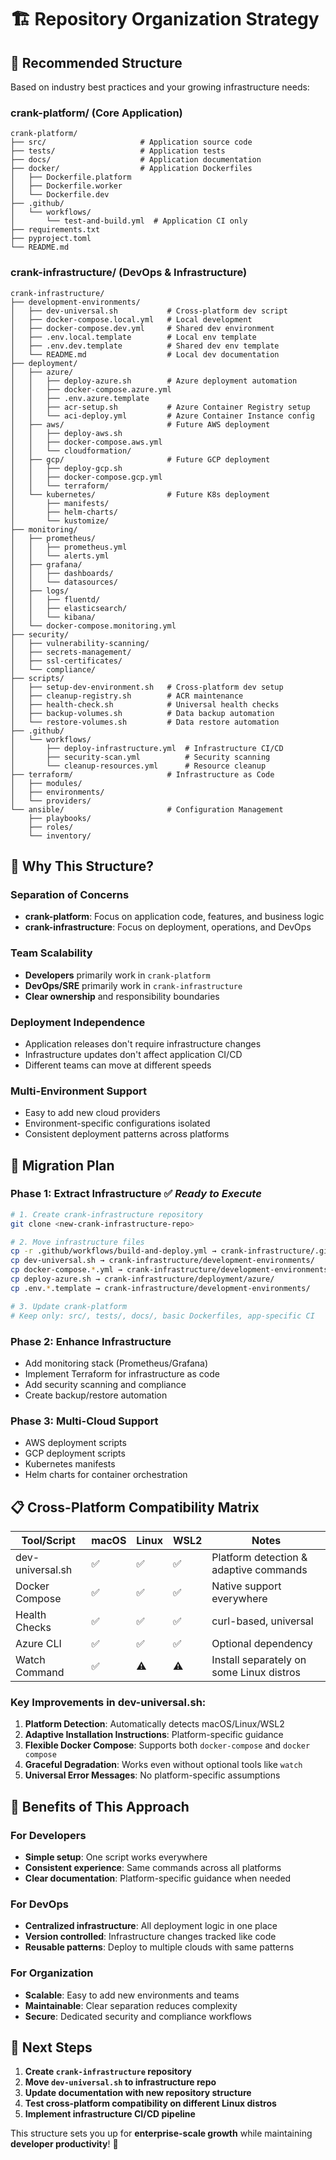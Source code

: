 # 🏗️ Repository Organization Strategy

## 📁 **Recommended Structure**

Based on industry best practices and your growing infrastructure needs:

### **crank-platform/** (Core Application)
```
crank-platform/
├── src/                     # Application source code
├── tests/                   # Application tests
├── docs/                    # Application documentation
├── docker/                  # Application Dockerfiles
│   ├── Dockerfile.platform
│   ├── Dockerfile.worker
│   └── Dockerfile.dev
├── .github/
│   └── workflows/
│       └── test-and-build.yml  # Application CI only
├── requirements.txt
├── pyproject.toml
└── README.md
```

### **crank-infrastructure/** (DevOps & Infrastructure)
```
crank-infrastructure/
├── development-environments/
│   ├── dev-universal.sh           # Cross-platform dev script
│   ├── docker-compose.local.yml   # Local development
│   ├── docker-compose.dev.yml     # Shared dev environment
│   ├── .env.local.template        # Local env template
│   ├── .env.dev.template          # Shared dev env template
│   └── README.md                  # Local dev documentation
├── deployment/
│   ├── azure/
│   │   ├── deploy-azure.sh        # Azure deployment automation
│   │   ├── docker-compose.azure.yml
│   │   ├── .env.azure.template
│   │   ├── acr-setup.sh           # Azure Container Registry setup
│   │   └── aci-deploy.yml         # Azure Container Instance config
│   ├── aws/                       # Future AWS deployment
│   │   ├── deploy-aws.sh
│   │   ├── docker-compose.aws.yml
│   │   └── cloudformation/
│   ├── gcp/                       # Future GCP deployment
│   │   ├── deploy-gcp.sh
│   │   ├── docker-compose.gcp.yml
│   │   └── terraform/
│   └── kubernetes/                # Future K8s deployment
│       ├── manifests/
│       ├── helm-charts/
│       └── kustomize/
├── monitoring/
│   ├── prometheus/
│   │   ├── prometheus.yml
│   │   └── alerts.yml
│   ├── grafana/
│   │   ├── dashboards/
│   │   └── datasources/
│   ├── logs/
│   │   ├── fluentd/
│   │   ├── elasticsearch/
│   │   └── kibana/
│   └── docker-compose.monitoring.yml
├── security/
│   ├── vulnerability-scanning/
│   ├── secrets-management/
│   ├── ssl-certificates/
│   └── compliance/
├── scripts/
│   ├── setup-dev-environment.sh   # Cross-platform dev setup
│   ├── cleanup-registry.sh        # ACR maintenance
│   ├── health-check.sh            # Universal health checks
│   ├── backup-volumes.sh          # Data backup automation
│   └── restore-volumes.sh         # Data restore automation
├── .github/
│   └── workflows/
│       ├── deploy-infrastructure.yml  # Infrastructure CI/CD
│       ├── security-scan.yml          # Security scanning
│       └── cleanup-resources.yml      # Resource cleanup
├── terraform/                     # Infrastructure as Code
│   ├── modules/
│   ├── environments/
│   └── providers/
└── ansible/                       # Configuration Management
    ├── playbooks/
    ├── roles/
    └── inventory/
```

## 🎯 **Why This Structure?**

### **Separation of Concerns**
- **crank-platform**: Focus on application code, features, and business logic
- **crank-infrastructure**: Focus on deployment, operations, and DevOps

### **Team Scalability** 
- **Developers** primarily work in `crank-platform`
- **DevOps/SRE** primarily work in `crank-infrastructure`
- **Clear ownership** and responsibility boundaries

### **Deployment Independence**
- Application releases don't require infrastructure changes
- Infrastructure updates don't affect application CI/CD
- Different teams can move at different speeds

### **Multi-Environment Support**
- Easy to add new cloud providers
- Environment-specific configurations isolated
- Consistent deployment patterns across platforms

## 🚀 **Migration Plan**

### **Phase 1: Extract Infrastructure** ✅ *Ready to Execute*
```bash
# 1. Create crank-infrastructure repository
git clone <new-crank-infrastructure-repo>

# 2. Move infrastructure files
cp -r .github/workflows/build-and-deploy.yml → crank-infrastructure/.github/workflows/
cp dev-universal.sh → crank-infrastructure/development-environments/
cp docker-compose.*.yml → crank-infrastructure/development-environments/
cp deploy-azure.sh → crank-infrastructure/deployment/azure/
cp .env.*.template → crank-infrastructure/development-environments/

# 3. Update crank-platform
# Keep only: src/, tests/, docs/, basic Dockerfiles, app-specific CI
```

### **Phase 2: Enhance Infrastructure**
- Add monitoring stack (Prometheus/Grafana)
- Implement Terraform for infrastructure as code
- Add security scanning and compliance
- Create backup/restore automation

### **Phase 3: Multi-Cloud Support**
- AWS deployment scripts
- GCP deployment scripts
- Kubernetes manifests
- Helm charts for container orchestration

## 📋 **Cross-Platform Compatibility Matrix**

| Tool/Script | macOS | Linux | WSL2 | Notes |
|-------------|-------|-------|------|-------|
| dev-universal.sh | ✅ | ✅ | ✅ | Platform detection & adaptive commands |
| Docker Compose | ✅ | ✅ | ✅ | Native support everywhere |
| Health Checks | ✅ | ✅ | ✅ | curl-based, universal |
| Azure CLI | ✅ | ✅ | ✅ | Optional dependency |
| Watch Command | ✅ | ⚠️ | ⚠️ | Install separately on some Linux distros |

### **Key Improvements in dev-universal.sh:**
1. **Platform Detection**: Automatically detects macOS/Linux/WSL2
2. **Adaptive Installation Instructions**: Platform-specific guidance
3. **Flexible Docker Compose**: Supports both `docker-compose` and `docker compose`
4. **Graceful Degradation**: Works even without optional tools like `watch`
5. **Universal Error Messages**: No platform-specific assumptions

## 🎉 **Benefits of This Approach**

### **For Developers**
- **Simple setup**: One script works everywhere
- **Consistent experience**: Same commands across all platforms
- **Clear documentation**: Platform-specific guidance when needed

### **For DevOps**
- **Centralized infrastructure**: All deployment logic in one place
- **Version controlled**: Infrastructure changes tracked like code
- **Reusable patterns**: Deploy to multiple clouds with same patterns

### **For Organization**
- **Scalable**: Easy to add new environments and teams
- **Maintainable**: Clear separation reduces complexity
- **Secure**: Dedicated security and compliance workflows

## 🚀 **Next Steps**

1. **Create `crank-infrastructure` repository**
2. **Move `dev-universal.sh` to infrastructure repo**
3. **Update documentation with new repository structure**
4. **Test cross-platform compatibility on different Linux distros**
5. **Implement infrastructure CI/CD pipeline**

This structure sets you up for **enterprise-scale growth** while maintaining **developer productivity**! 🎯